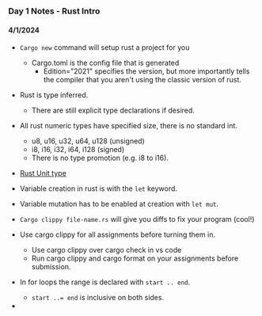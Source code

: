 ### Day 1 Notes - Rust Intro
#### 4/1/2024

- `Cargo new` command will setup rust a project for you
  - Cargo.toml is the config file that is generated
    - Edition="2021" specifies the version, but more importantly tells the compiler that you aren't using the classic version of rust.

- Rust is type inferred.
  - There are still explicit type declarations if desired.
- All rust numeric types have specified size, there is no standard int.
  - u8, u16, u32, u64, u128 (unsigned)
  - i8, i16, i32, i64, i128 (signed)
  - There is no type promotion (e.g. i8 to i16).
- [Rust Unit type](https://doc.rust-lang.org/std/primitive.unit.html)
- Variable creation in rust is with the `let` keyword.
- Variable mutation has to be enabled at creation with `let mut`.
- `Cargo clippy file-name.rs` will give you diffs to fix your program (cool!)
- Use cargo clippy for all assignments before turning them in.
  - Use cargo clippy over cargo check in vs code
  - Run cargo clippy and cargo format on your assignments before submission.
- In for loops the range is declared with `start .. end`.
  - `start ..= end` is inclusive on both sides.
- 